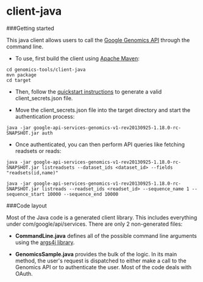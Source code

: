 client-java
==============

###Getting started

This java client allows users to call the <a href="https://developers.google.com/genomics">Google Genomics API</a> through the command line.

* To use, first build the client using <a href="http://maven.apache.org/download.cgi">Apache Maven</a>:

```
cd genomics-tools/client-java
mvn package
cd target
```

* Then, follow the <a href="https://developers.google.com/genomics/v1beta/quickstart">quickstart instructions</a> to generate a valid client_secrets.json file.

* Move the client_secrets.json file into the target directory and start the authentication process:
```
java -jar google-api-services-genomics-v1-rev20130925-1.18.0-rc-SNAPSHOT.jar auth
```

* Once authenticated, you can then perform API queries like fetching readsets or reads:
```
java -jar google-api-services-genomics-v1-rev20130925-1.18.0-rc-SNAPSHOT.jar listreadsets --dataset_ids <dataset_id> --fields "readsets(id,name)"
```
```
java -jar google-api-services-genomics-v1-rev20130925-1.18.0-rc-SNAPSHOT.jar listreads --readset_ids <readset_id> --sequence_name 1 --sequence_start 10000 --sequence_end 10000
```

###Code layout

Most of the Java code is a generated client library. This includes everything under com/google/api/services. There are only 2 non-generated files:

* **CommandLine.java** defines all of the possible command line arguments using the
<a href="http://args4j.kohsuke.org/index.html">args4j library</a>.

* **GenomicsSample.java** provides the bulk of the logic. In its main method, the user's request is dispatched to
either make a call to the Genomics API or to authenticate the user. Most of the code deals with OAuth.

